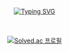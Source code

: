 <div align="center">
  <br><br><br>

[![Typing SVG](https://readme-typing-svg.herokuapp.com?font=Oleo+Script&color=FFFFFF&size=35&center=true&vCenter=true&width=404&height=53&lines=%E3%80%80%E3%80%80Hi+there%2C+I'm+Jeongmin.+%E3%80%80%E3%80%80)](https://git.io/typing-svg)
<br><br><br>
<!--
**jmlee9707/jmlee9707** is a ✨ _special_ ✨ repository because its `README.md` (this file) appears on your GitHub profile.

Here are some ideas to get you started:
-->
  <!-- devpla's profile -->
  
<!-- ✨skills ✨
<br><br> -->
<!-- <img src="https://img.shields.io/badge/Javascript-000000?style=flat-square&logo=Javascript&logoColor=white"/></a> -->


  <!-- jmlee9707's github -->
<!-- <a href="https://github.com/anuraghazra/github-readme-stats">
  <img src="https://github-readme-stats.vercel.app/api?username=jmlee9707&show_icons=true&theme=dracula&hide_border=true&bg_color=20232a&icon_color=E3E3E3A8&text_color=fff&title_color=918FE0" width=49.2% /> -->
<!-- <a href="https://github.com/devpla/github-stats">
 <img src="https://raw.githubusercontent.com/jmlee9707/github-stats/output/generated/languages.svg" width=49.2% />
</a> -->

[![Solved.ac 프로필](http://mazassumnida.wtf/api/v2/generate_badge?boj=jmlee9707)](https://solved.ac/jmlee9707)

<br><br><br>
<!-- [![Hits](https://hits.seeyoufarm.com/api/count/incr/badge.svg?url=https%3A%2F%2Fgithub.com%jmlee9707&count_bg=%23918FE0&title_bg=%23545454&icon=github.svg&icon_color=%23E7E7E7&title=Views&edge_flat=false)](https://hits.seeyoufarm.com)</div> -->
